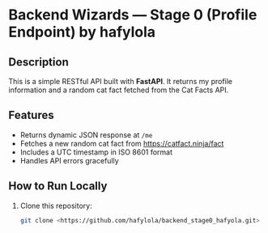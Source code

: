   # Backend Wizards — Stage 0 (Profile Endpoint) by hafylola

##  Description
This is a simple RESTful API built with **FastAPI**. 
It returns my profile information and a random cat fact fetched from the Cat Facts API.

##  Features
- Returns dynamic JSON response at `/me`
- Fetches a new random cat fact from https://catfact.ninja/fact
- Includes a UTC timestamp in ISO 8601 format
- Handles API errors gracefully

##  How to Run Locally
1. Clone this repository:
   ```bash
   git clone <https://github.com/hafylola/backend_stage0_hafyola.git>
